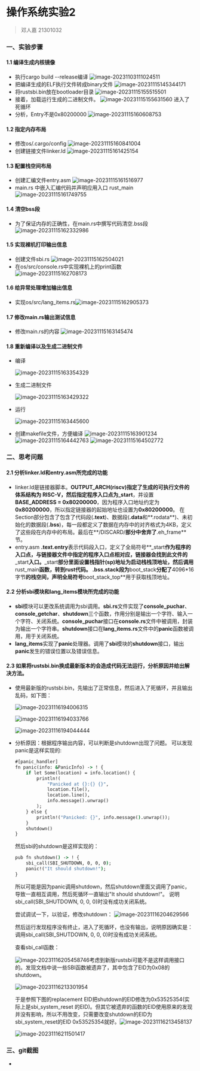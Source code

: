 # 操作系统实验2

> 邓人嘉 21301032

### 一、实验步骤

#### 1.1 编译生成内核镜像

* 执行cargo build --release编译
  ![image-20231103111024511](pictures/image-20231103111024511.png)
* 把编译生成的ELF执行文件转成binary文件
  ![image-20231115145344171](pictures/image-20231115145344171.png)
* 将rustsbi.bin放在bootloader目录
  ![image-20231115155515501](pictures/image-20231115155515501.png)
* 接着，加载运行生成的二进制文件。
  ![image-20231115155631560](pictures/image-20231115155631560.png)
  进入了死循环
* 分析，Entry不是0x80200000
  ![image-20231115160608753](pictures/image-20231115160608753.png)

#### 1.2 指定内存布局

* 修改os/.cargo/config 
  ![image-20231115160841004](pictures/image-20231115160841004.png)
* 创建链接文件linker.ld
  ![image-20231115161425154](pictures/image-20231115161425154.png)

#### 1.3 配置栈空间布局

* 创建汇编文件entry.asm
  ![image-20231115161516977](pictures/image-20231115161516977.png)
*  main.rs 中嵌入汇编代码并声明应用入口 rust_main
  ![image-20231115161749755](pictures/image-20231115161749755.png)

#### 1.4 清空bss段

* 为了保证内存的正确性，在main.rs中撰写代码清空.bss段
  ![image-20231115162332986](pictures/image-20231115162332986.png)

#### 1.5 实现裸机打印输出信息

* 创建文件sbi.rs
  ![image-20231115162504021](pictures/image-20231115162504021.png)
* 在os/src/console.rs中实现裸机上的print函数
  ![image-20231115162708173](pictures/image-20231115162708173.png)

#### 1.6 给异常处理增加输出信息

* 实现os/src/lang_items.rs![image-20231115162905373](pictures/image-20231115162905373.png)

#### 1.7 修改main.rs输出测试信息

* 修改main.rs的内容
  ![image-20231115163145474](pictures/image-20231115163145474.png)

#### 1.8 重新编译以及生成二进制文件

* 编译

  ![image-20231115163354329](pictures/image-20231115163354329.png)

* 生成二进制文件

  ![image-20231115163429322](pictures/image-20231115163429322.png)

* 运行

  ![image-20231115163445600](pictures/image-20231115163445600.png)

* 创建makefile文件，方便编译
  ![image-20231115163901234](pictures/image-20231115163901234.png)
  ![image-20231115164442763](pictures/image-20231115164442763.png)
  ![image-20231115164502772](pictures/image-20231115164502772.png)

### 二、思考问题

#### 2.1 分析linker.ld和entry.asm所完成的功能

* linker.ld是链接器脚本。**OUTPUT_ARCH(riscv)**指定了生成的可执行文件的体系结构为 **RISC-V**，然后指定程序入口点为**_start**，并设置**BASE_ADDRESS = 0x80200000**，因为程序入口地址约定为**0x80200000**，所以指定链接器的起始地址也设置为**0x80200000**。
  在Section部分包含了包含了代码段(**.text**)、数据段(**.data**和**.rodata**)、未初始化的数据段(**.bss**)，每一段都定义了数据在内存中的对齐格式为4KB，定义了这些段在内存中的布局。最后在**/DISCARD/**部分中舍弃了**.eh_frame**节。
* entry.asm
  **.text.entry**表示代码段入口，定义了全局符号**_start**作为程序的入口点，与链接器文件中指定的程序入口点相对应，链接器会找到此文件的**_start**入口。**_start**部分里面设置栈指针(sp)地址为启动栈栈顶地址，然后调用**rust_main**函数，转到rust代码。
  **.bss.stack**段为**boot_stack**分配了**4096*16字节**的栈空间，声明全局符号**boot_stack_top**用于获取栈顶地址。

#### 2.2 分析sbi模块和lang_items模块所完成的功能

* **sbi**模块可以更改系统调用为sbi调用。**sbi.rs**文件实现了**console_puchar**、**console_getchar**、**shutdown**三个函数，作用分别是输出一个字符、输入一个字符、关闭系统。**console_puchar**接口在**console.rs**文件中被调用，封装为输出一个字符串。**shutdown**接口在**lang_items.rs**文件中的**panic**函数被调用，用于关闭系统。
* **lang_items**实现了**panic**处理器。调用了**sbi**模块的**shutdown**接口，输出**panic**发生的错误位置以及错误信息。

#### 2.3 如果将rustsbi.bin换成最新版本的会造成代码无法运行，分析原因并给出解决方法。

* 使用最新版的rustsbi.bin，先输出了正常信息，然后进入了死循环，并且输出乱码，如下图：

  ![image-20231116194006315](pictures/image-20231116194006315.png)

  ![image-20231116194033766](pictures/image-20231116194033766.png)

  ![image-20231116194044444](pictures/image-20231116194044444.png)

* 分析原因：根据程序输出内容，可以判断是shutdown出现了问题。
  可以发现panic是这样实现的:

  ```cmd
  #[panic_handler]
  fn panic(info: &PanicInfo) -> ! {
      if let Some(location) = info.location() {
          println!(
              "Panicked at {}:{} {}",
              location.file(),
              location.line(),
              info.message().unwrap()
          );
      } else {
          println!("Panicked: {}", info.message().unwrap());
      }
      shutdown()
  }
  ```

  然后sbi的shutdown是这样实现的：

  ```cmd
  pub fn shutdown() -> ! {
      sbi_call(SBI_SHUTDOWN, 0, 0, 0);
      panic!("It should shutdown!");
  }
  
  ```

  所以可能是因为panic调用shutdown，然后shutdown里面又调用了panic，导致一直相互调用，然后死循环一直输出"It should shutdown!"。
  说明sbi_call(SBI_SHUTDOWN, 0, 0, 0)时没有成功关闭系统。

  尝试调试一下，以验证，修改shutdown：
  ![image-20231116204629566](pictures/image-20231116204629566.png)

  然后运行发现程序没有终止，进入了死循环，也没有输出，说明原因确实是：调用sbi_call(SBI_SHUTDOWN, 0, 0, 0)时没有成功关闭系统。

  查看sbi_call函数：

  ![image-20231116205458746](pictures/image-20231116205458746.png)考虑到新版rustsbi可能不是这样调用接口的。发现文档中说一些SBI函数被遗弃了，其中包含了EID为0x08的shutdown。

  ![image-20231116213301954](pictures/image-20231116213301954.png)

  于是参照下图的replacement EID把shutdown的EID修改为0x53525354(实际上是sbi_system_reset 的EID)。但其它被遗弃的函数的EID使用原来的发现并没有影响，所以不用改变，只需要改变shutdown的EID为sbi_system_reset的EID 0x53525354就好。![image-20231116213458137](pictures/image-20231116213458137.png)

  ![image-20231116211501417](pictures/image-20231116211501417.png)

  

### 三、git截图

* 


